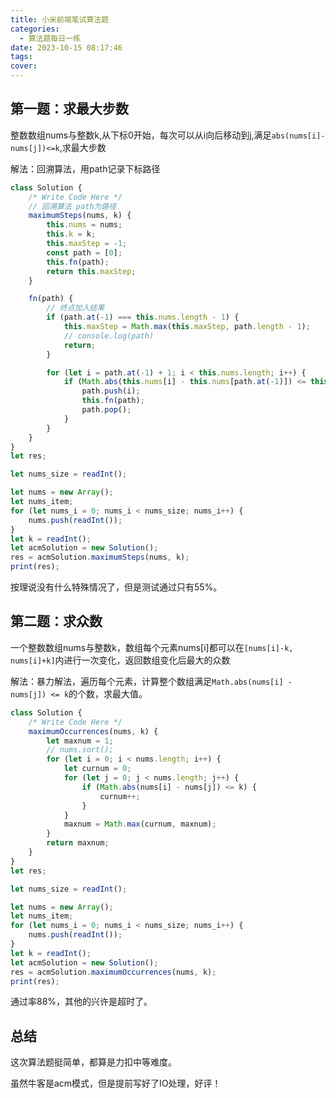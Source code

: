 ```yaml
---
title: 小米前端笔试算法题
categories:
  - 算法题每日一练
date: 2023-10-15 08:17:46
tags:
cover:
---
```


## 第一题：求最大步数

整数数组nums与整数k,从下标0开始，每次可以从i向后移动到j,满足`abs(nums[i]-nums[j])<=k`,求最大步数

解法：回溯算法，用path记录下标路径

```js
class Solution {
	/* Write Code Here */
	// 回溯算法 path为路径
	maximumSteps(nums, k) {
		this.nums = nums;
		this.k = k;
		this.maxStep = -1;
		const path = [0];
		this.fn(path);
		return this.maxStep;
	}

	fn(path) {
		// 终点加入结果
		if (path.at(-1) === this.nums.length - 1) {
			this.maxStep = Math.max(this.maxStep, path.length - 1);
			// console.log(path)
			return;
		}

		for (let i = path.at(-1) + 1; i < this.nums.length; i++) {
			if (Math.abs(this.nums[i] - this.nums[path.at(-1)]) <= this.k) {
				path.push(i);
				this.fn(path);
				path.pop();
			}
		}
	}
}
let res;

let nums_size = readInt();

let nums = new Array();
let nums_item;
for (let nums_i = 0; nums_i < nums_size; nums_i++) {
	nums.push(readInt());
}
let k = readInt();
let acmSolution = new Solution();
res = acmSolution.maximumSteps(nums, k);
print(res);
```

按理说没有什么特殊情况了，但是测试通过只有55%。

## 第二题：求众数

一个整数数组nums与整数k，数组每个元素nums[i]都可以在`[nums[i]-k, nums[i]+k]`内进行一次变化，返回数组变化后最大的众数

解法：暴力解法，遍历每个元素，计算整个数组满足`Math.abs(nums[i] - nums[j]) <= k`的个数，求最大值。

```js
class Solution {
	/* Write Code Here */
	maximumOccurrences(nums, k) {
		let maxnum = 1;
		// nums.sort();
		for (let i = 0; i < nums.length; i++) {
			let curnum = 0;
			for (let j = 0; j < nums.length; j++) {
				if (Math.abs(nums[i] - nums[j]) <= k) {
					curnum++;
				}
			}
			maxnum = Math.max(curnum, maxnum);
		}
		return maxnum;
	}
}
let res;

let nums_size = readInt();

let nums = new Array();
let nums_item;
for (let nums_i = 0; nums_i < nums_size; nums_i++) {
	nums.push(readInt());
}
let k = readInt();
let acmSolution = new Solution();
res = acmSolution.maximumOccurrences(nums, k);
print(res);
```

通过率88%，其他的兴许是超时了。

## 总结

这次算法题挺简单，都算是力扣中等难度。

虽然牛客是acm模式，但是提前写好了IO处理，好评！
